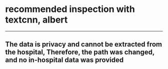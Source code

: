 # recommended inspection with textcnn, albert
***
## The data is privacy and cannot be extracted from the hospital, Therefore, the path was changed, and no in-hospital data was provided